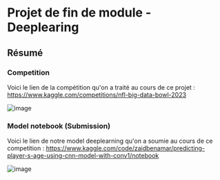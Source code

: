 # Projet de fin de module - Deeplearing
## Résumé

### Competition
Voici le lien de la compétition qu'on a traité au cours de ce projet : https://www.kaggle.com/competitions/nfl-big-data-bowl-2023

![image](https://user-images.githubusercontent.com/105943885/211330576-9c21c124-b802-41bb-b7ec-aae2f99662e7.png)


### Model notebook (Submission)
Voici le lien de notre model deeplearning qu'on a soumie au cours de ce competition : https://www.kaggle.com/code/zaidbenamar/predicting-player-s-age-using-cnn-model-with-conv1/notebook

![image](https://user-images.githubusercontent.com/105943885/211331864-39e18b2b-d82b-43ed-a7da-0d18940174a2.png)

